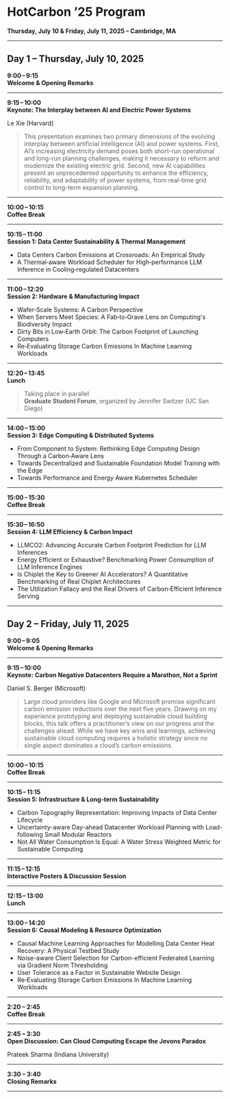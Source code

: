 # HotCarbon ’25 Program  
**Thursday, July 10 & Friday, July 11, 2025 – Cambridge, MA**

---

## Day 1 – Thursday, July 10, 2025

**9:00 – 9:15**  
**Welcome & Opening Remarks**


---
**9:15 – 10:00**  
**Keynote: The Interplay between AI and Electric Power Systems**

Le Xie (Harvard)

> This presentation examines two primary dimensions of the evolving interplay between artificial intelligence (AI) and power systems. First, AI’s increasing electricity demand poses both short-run operational and long-run planning challenges, making it necessary to reform and modernize the existing electric grid. Second, new AI capabilities present an unprecedented opportunity to enhance the efficiency, reliability, and adaptability of power systems, from real-time grid control to long-term expansion planning.

---
**10:00 – 10:15**  
**Coffee Break**

---
**10:15 – 11:00**  
**Session 1: Data Center Sustainability & Thermal Management**

- Data Centers Carbon Emissions at Crossroads: An Empirical Study  
- A Thermal‑aware Workload Scheduler for High‑performance LLM Inference in Cooling‑regulated Datacenters

---
**11:00 – 12:20**  
**Session 2: Hardware & Manufacturing Impact**

- Wafer‑Scale Systems: A Carbon Perspective  
- When Servers Meet Species: A Fab‑to‑Grave Lens on Computing's Biodiversity Impact  
- Dirty Bits in Low‑Earth Orbit: The Carbon Footprint of Launching Computers  
- Re‑Evaluating Storage Carbon Emissions In Machine Learning Workloads

---
**12:20 – 13:45**  
**Lunch**  

> Taking place in parallel  
> **Graduate Student Forum**, organized by Jennifer Switzer (UC San Diego)

---
**14:00 – 15:00**  
**Session 3: Edge Computing & Distributed Systems**
- From Component to System: Rethinking Edge Computing Design Through a Carbon‑Aware Lens  
- Towards Decentralized and Sustainable Foundation Model Training with the Edge  
- Towards Performance and Energy Aware Kubernetes Scheduler

---
**15:00 – 15:30**  
**Coffee Break**

---
**15:30 – 16:50**  
**Session 4: LLM Efficiency & Carbon Impact**
- LLMCO2: Advancing Accurate Carbon Footprint Prediction for LLM Inferences  
- Energy Efficient or Exhaustive? Benchmarking Power Consumption of LLM Inference Engines  
- Is Chiplet the Key to Greener AI Accelerators? A Quantitative Benchmarking of Real Chiplet Architectures  
- The Utilization Fallacy and the Real Drivers of Carbon‑Efficient Inference Serving

---

## Day 2 – Friday, July 11, 2025

**9:00 – 9:05**  
**Welcome & Opening Remarks**

---
**9:15 – 10:00**  
**Keynote: Carbon Negative Datacenters Require a Marathon, Not a Sprint**

Daniel S. Berger (Microsoft)


> Large cloud providers like Google and Microsoft promise significant carbon emission reductions over the next five years. Drawing on my experience prototyping and deploying sustainable cloud building blocks, this talk offers a practitioner’s view on our progress and the challenges ahead. While we have key wins and learnings, achieving sustainable cloud computing requires a holistic strategy since no single aspect dominates a cloud’s carbon emissions.

--- 

**10:00 – 10:15**  
**Coffee Break**

---
**10:15 – 11:15**  
**Session 5: Infrastructure & Long‑term Sustainability**
- Carbon Topography Representation: Improving Impacts of Data Center Lifecycle  
- Uncertainty-aware Day-ahead Datacenter Workload Planning with Load-following Small Modular Reactors  
- Not All Water Consumption Is Equal: A Water Stress Weighted Metric for Sustainable Computing

---
**11:15 – 12:15**  
**Interactive Posters & Discussion Session**

---
**12:15 – 13:00**  
**Lunch**

---
**13:00 – 14:20**  
**Session 6: Causal Modeling & Resource Optimization**
- Causal Machine Learning Approaches for Modelling Data Center Heat Recovery: A Physical Testbed Study  
- Noise-aware Client Selection for Carbon-efficient Federated Learning via Gradient Norm Thresholding  
- User Tolerance as a Factor in Sustainable Website Design  
- Re‑Evaluating Storage Carbon Emissions In Machine Learning Workloads

---
**2:20 – 2:45**  
**Coffee Break**

---
**2:45 – 3:30**  
**Open Discussion: Can Cloud Computing Escape the Jevons Paradox**

Prateek Sharma (Indiana University)

---
**3:30 – 3:40**  
**Closing Remarks**

---
